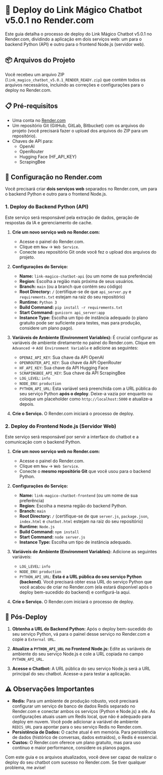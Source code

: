 # 🚀 Deploy do Link Mágico Chatbot v5.0.1 no Render.com

Este guia detalha o processo de deploy do Link Mágico Chatbot v5.0.1 no Render.com, dividindo a aplicação em dois serviços web: um para o backend Python (API) e outro para o frontend Node.js (servidor web).

## 📦 Arquivos do Projeto

Você recebeu um arquivo ZIP (`link_magico_chatbot_v5.0.1_RENDER_READY.zip`) que contém todos os arquivos necessários, incluindo as correções e configurações para o deploy no Render.com.

## 📋 Pré-requisitos

- Uma conta no [Render.com](https://render.com/)
- Um repositório Git (GitHub, GitLab, Bitbucket) com os arquivos do projeto (você precisará fazer o upload dos arquivos do ZIP para um repositório).
- Chaves de API para:
    - OpenAI
    - OpenRouter
    - Hugging Face (HF_API_KEY)
    - ScrapingBee

## 🔧 Configuração no Render.com

Você precisará criar **dois serviços web** separados no Render.com, um para o backend Python e outro para o frontend Node.js.

### 1. Deploy do Backend Python (API)

Este serviço será responsável pela extração de dados, geração de respostas da IA e gerenciamento de cache.

1.  **Crie um novo serviço web no Render.com:**
    - Acesse o painel do Render.com.
    - Clique em `New` -> `Web Service`.
    - Conecte seu repositório Git onde você fez o upload dos arquivos do projeto.

2.  **Configurações do Serviço:**
    -   **Name:** `link-magico-chatbot-api` (ou um nome de sua preferência)
    -   **Region:** Escolha a região mais próxima de seus usuários.
    -   **Branch:** `main` (ou a branch que contém seu código)
    -   **Root Directory:** `/` (certifique-se de que `api_server.py` e `requirements.txt` estejam na raiz do seu repositório)
    -   **Runtime:** `Python 3`
    -   **Build Command:** `pip install -r requirements.txt`
    -   **Start Command:** `gunicorn api_server:app`
    -   **Instance Type:** Escolha um tipo de instância adequado (o plano gratuito pode ser suficiente para testes, mas para produção, considere um plano pago).

3.  **Variáveis de Ambiente (Environment Variables):**
    É crucial configurar as variáveis de ambiente diretamente no painel do Render.com. Clique em `Advanced` -> `Add Environment Variable` e adicione as seguintes:
    -   `OPENAI_API_KEY`: Sua chave da API OpenAI
    -   `OPENROUTER_API_KEY`: Sua chave da API OpenRouter
    -   `HF_API_KEY`: Sua chave da API Hugging Face
    -   `SCRAPINGBEE_API_KEY`: Sua chave da API ScrapingBee
    -   `LOG_LEVEL`: `info`
    -   `NODE_ENV`: `production`
    -   `PYTHON_API_URL`: Esta variável será preenchida com a URL pública do seu serviço Python **após o deploy**. Deixe-a vazia por enquanto ou coloque um placeholder como `http://localhost:5000` e atualize-a depois.

4.  **Crie o Serviço.** O Render.com iniciará o processo de deploy.

### 2. Deploy do Frontend Node.js (Servidor Web)

Este serviço será responsável por servir a interface do chatbot e a comunicação com o backend Python.

1.  **Crie um novo serviço web no Render.com:**
    - Acesse o painel do Render.com.
    - Clique em `New` -> `Web Service`.
    - Conecte o **mesmo repositório Git** que você usou para o backend Python.

2.  **Configurações do Serviço:**
    -   **Name:** `link-magico-chatbot-frontend` (ou um nome de sua preferência)
    -   **Region:** Escolha a mesma região do backend Python.
    -   **Branch:** `main`
    -   **Root Directory:** `/` (certifique-se de que `server.js`, `package.json`, `index.html` e `chatbot.html` estejam na raiz do seu repositório)
    -   **Runtime:** `Node.js`
    -   **Build Command:** `npm install`
    -   **Start Command:** `node server.js`
    -   **Instance Type:** Escolha um tipo de instância adequado.

3.  **Variáveis de Ambiente (Environment Variables):**
    Adicione as seguintes variáveis:
    -   `LOG_LEVEL`: `info`
    -   `NODE_ENV`: `production`
    -   `PYTHON_API_URL`: **Esta é a URL pública do seu serviço Python (backend)**. Você precisará obter essa URL do serviço Python que você acabou de criar no Render.com (ela estará disponível após o deploy bem-sucedido do backend) e configurá-la aqui.

4.  **Crie o Serviço.** O Render.com iniciará o processo de deploy.

## 🚀 Pós-Deploy

1.  **Obtenha a URL do Backend Python:** Após o deploy bem-sucedido do seu serviço Python, vá para o painel desse serviço no Render.com e copie a `External URL`.

2.  **Atualize a `PYTHON_API_URL` no Frontend Node.js:** Edite as variáveis de ambiente do seu serviço Node.js e cole a URL copiada no campo `PYTHON_API_URL`.

3.  **Acesse o Chatbot:** A URL pública do seu serviço Node.js será a URL principal do seu chatbot. Acesse-a para testar a aplicação.

## ⚠️ Observações Importantes

-   **Redis:** Para um ambiente de produção robusto, você precisará configurar um serviço de banco de dados Redis separado no Render.com e conectar ambos os serviços (Python e Node.js) a ele. As configurações atuais usam um Redis local, que não é adequado para deploy em nuvem. Você pode adicionar a variável de ambiente `REDIS_URL` para apontar para o seu serviço Redis no Render.com.
-   **Persistência de Dados:** O cache atual é em memória. Para persistência de dados (histórico de conversas, dados extraídos), o Redis é essencial.
-   **Custos:** O Render.com oferece um plano gratuito, mas para uso contínuo e maior performance, considere os planos pagos.

Com este guia e os arquivos atualizados, você deve ser capaz de realizar o deploy do seu chatbot com sucesso no Render.com. Se tiver qualquer problema, me avise!

